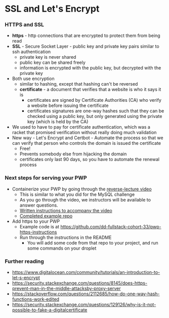 # SSL and Let's Encrypt

### HTTPS and SSL
- **https** - http connections that are encrypted to protect them from being read
- **SSL** - Secure Socket Layer - public key and private key pairs similar to ssh authentication
  - private key is never shared
  - public key can be shared freely
  - information is encrypted with the public key, but decrypted with the private key
- Both use encryption
  - similar to hashing, except that hashing can't be reversed
  - **certificate** - a document that verifies that a website is who it says it is
    - certificates are signed by Certificate Authorities (CA) who verify a website before issuing the certificate
    - certificates signatures are one-way hashes such that they can be checked using a public key,
but only generated using the private key (which is held by the CA)
- We used to have to pay for certificate authentication, which was a racket that promised verification without really doing much validation
- New way - Let's Encrypt and Certbot - Automate the process so that we can verify that person who controls the domain is issued the certificate
  - Free!
  - Prevents somebody else from hijacking the domain
  - certificates only last 90 days, so you have to automate the renewal process

### Next steps for serving your PWP
- Containerize your PWP by going through the [reverse-lecture video](https://deepdivecoding.slack.com/files/UGB9B0EQ7/F01TH0KTUBT/pwp-3-containerization.mp4)
  - This is similar to what you did for the MySQL challenge
  - As you go through the video, we instructors will be available to answer questions.
  - [Written instructions to accompany the video](https://github.com/dd-fullstack-cohort-33/lecture-notes/blob/main/week-06/pwp-3-containerization.md)
  - [Completed example repo](https://github.com/dd-fullstack-cohort-33/contact-form-complete)
- Add https to your PWP
  - Example code is at https://github.com/dd-fullstack-cohort-33/pwp-https-instructions
  - Run through the instructions in the README
    - You will add some code from that repo to your project, and run some commands on your droplet

### Further reading
- https://www.digitalocean.com/community/tutorials/an-introduction-to-let-s-encrypt
- https://security.stackexchange.com/questions/8145/does-https-prevent-man-in-the-middle-attacksby-proxy-server
- https://stackoverflow.com/questions/2112685/how-do-one-way-hash-functions-work-edited
- https://security.stackexchange.com/questions/129126/why-is-it-not-possible-to-fake-a-digitalcertificate
